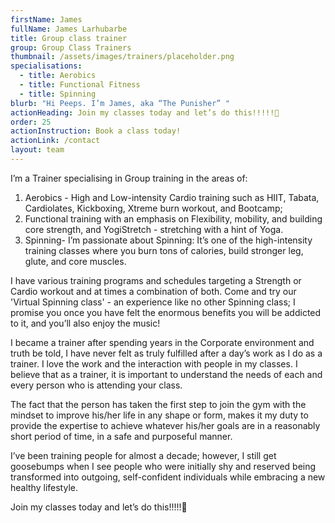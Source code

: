 ```yaml
---
firstName: James
fullName: James Larhubarbe
title: Group class trainer
group: Group Class Trainers
thumbnail: /assets/images/trainers/placeholder.png
specialisations:
  - title: Aerobics
  - title: Functional Fitness
  - title: Spinning
blurb: "Hi Peeps. I’m James, aka “The Punisher” "
actionHeading: Join my classes today and let’s do this!!!!!🌹
order: 25
actionInstruction: Book a class today!
actionLink: /contact
layout: team
---
```

I’m a Trainer specialising in Group training in the areas of: 
1. Aerobics - High and Low-intensity Cardio training such as HIIT, Tabata, Cardiolates, Kickboxing, Xtreme burn workout, and Bootcamp; 
2. Functional training with an emphasis on Flexibility, mobility, and building core strength, and YogiStretch - stretching with a hint of Yoga. 
3. Spinning- I’m passionate about Spinning: It’s one of the high-intensity training classes where you burn tons of calories, build stronger leg, glute, and core muscles. 

I have various training programs and schedules targeting a Strength or Cardio workout and at times a combination of both. Come and try our 'Virtual Spinning class' - an experience like no other Spinning class; I promise you once you have felt the enormous benefits you will be addicted to it, and you’ll also enjoy the music!


I became a trainer after spending years in the Corporate environment and truth be told, I have never felt as truly fulfilled after a day’s work as I do as a trainer. I love the work and the interaction with people in my classes. I believe that as a trainer, it is important to understand the needs of each and every person who is attending your class.

The fact that the person has taken the first step to join the gym with the mindset to improve his/her life in any shape or form, makes it my duty to provide the expertise to achieve whatever his/her goals are in a reasonably short period of time, in a safe and purposeful manner. 

I’ve been training people for almost a decade; however, I still get goosebumps when I see people who were initially shy and reserved being transformed into outgoing, self-confident individuals while embracing a new healthy lifestyle. 


Join my classes today and let’s do this!!!!!🌹